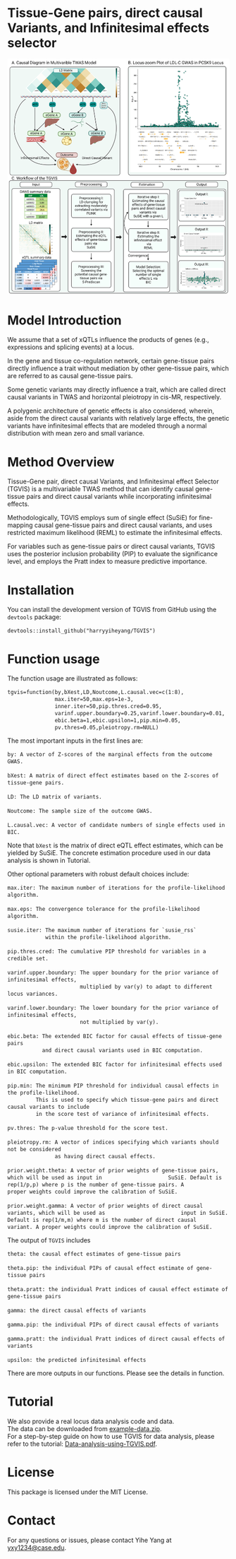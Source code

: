 Tissue-Gene pairs, direct causal Variants, and Infinitesimal effects
selector
================

![](Overview.png)

# Model Introduction

We assume that a set of xQTLs influence the products of genes (e.g.,
expressions and splicing events) at a locus.

In the gene and tissue co-regulation network, certain gene-tissue pairs
directly influence a trait without mediation by other gene-tissue pairs,
which are referred to as causal gene-tissue pairs.

Some genetic variants may directly influence a trait, which are called
direct causal variants in TWAS and horizontal pleiotropy in cis-MR,
respectively.

A polygenic architecture of genetic effects is also considered, wherein,
aside from the direct causal variants with relatively large effects, the
genetic variants have infinitesimal effects that are modeled through a
normal distribution with mean zero and small variance.

# Method Overview

Tissue-Gene pair, direct causal Variants, and Infinitesimal effect
Selector (TGVIS) is a multivariable TWAS method that can identify causal
gene-tissue pairs and direct causal variants while incorporating
infinitesimal effects.

Methodologically, TGVIS employs sum of single effect (SuSiE) for
fine-mapping causal gene-tissue pairs and direct causal variants, and
uses restricted maximum likelihood (REML) to estimate the infinitesimal
effects.

For variables such as gene-tissue pairs or direct causal variants, TGVIS
uses the posterior inclusion probability (PIP) to evaluate the
significance level, and employs the Pratt index to measure predictive
importance.

# Installation

You can install the development version of TGVIS from GitHub using the
`devtools` package:

    devtools::install_github("harryyiheyang/TGVIS")

# Function usage

The function usage are illustrated as follows:

    tgvis=function(by,bXest,LD,Noutcome,L.causal.vec=c(1:8),
                   max.iter=50,max.eps=1e-3,
                   inner.iter=50,pip.thres.cred=0.95,
                   varinf.upper.boundary=0.25,varinf.lower.boundary=0.01,
                   ebic.beta=1,ebic.upsilon=1,pip.min=0.05,
                   pv.thres=0.05,pleiotropy.rm=NULL)

The most important inputs in the first lines are:

    by: A vector of Z-scores of the marginal effects from the outcome GWAS.

    bXest: A matrix of direct effect estimates based on the Z-scores of tissue-gene pairs.

    LD: The LD matrix of variants.

    Noutcome: The sample size of the outcome GWAS.

    L.causal.vec: A vector of candidate numbers of single effects used in BIC.

Note that `bXest` is the matrix of direct eQTL effect estimates, which
can be yielded by SuSiE. The concrete estimation procedure used in our
data analysis is shown in Tutorial.

Other optional parameters with robust default choices include:

    max.iter: The maximum number of iterations for the profile-likelihood algorithm. 

    max.eps: The convergence tolerance for the profile-likelihood algorithm. 

    susie.iter: The maximum number of iterations for `susie_rss` 
                within the profile-likelihood algorithm. 
                
    pip.thres.cred: The cumulative PIP threshold for variables in a credible set. 

    varinf.upper.boundary: The upper boundary for the prior variance of infinitesimal effects, 
                           multiplied by var(y) to adapt to different locus variances. 
                           
    varinf.lower.boundary: The lower boundary for the prior variance of infinitesimal effects, 
                           not multiplied by var(y).
                           
    ebic.beta: The extended BIC factor for causal effects of tissue-gene pairs 
               and direct causal variants used in BIC computation. 
               
    ebic.upsilon: The extended BIC factor for infinitesimal effects used in BIC computation.

    pip.min: The minimum PIP threshold for individual causal effects in the profile-likelihood. 
             This is used to specify which tissue-gene pairs and direct causal variants to include 
             in the score test of variance of infinitesimal effects. 
             
    pv.thres: The p-value threshold for the score test. 

    pleiotropy.rm: A vector of indices specifying which variants should not be considered 
                   as having direct causal effects.
                   
    prior.weight.theta: A vector of prior weights of gene-tissue pairs, which will be used as input in                     SuSiE. Default is rep(1/p,p) where p is the number of gene-tissue pairs. A                        proper weights could improve the calibration of SuSiE.

    prior.weight.gamma: A vector of prior weights of direct causal variants, which will be used as                        input in SuSiE. Default is rep(1/m,m) where m is the number of direct causal                      variant. A proper weights could improve the calibration of SuSiE.

The output of `TGVIS` includes

    theta: the causal effect estimates of gene-tissue pairs

    theta.pip: the individual PIPs of causal effect estimate of gene-tissue pairs

    theta.pratt: the individual Pratt indices of causal effect estimate of gene-tissue pairs

    gamma: the direct causal effects of variants 

    gamma.pip: the individual PIPs of direct causal effects of variants 

    gamma.pratt: the individual Pratt indices of direct causal effects of variants 

    upsilon: the predicted infinitesimal effects

There are more outputs in our functions. Please see the details in
function.

# Tutorial

We also provide a real locus data analysis code and data.  
The data can be downloaded from
[example-data.zip](https://www.dropbox.com/scl/fi/7ljyj4mc4nmpixzj0l253/example-data.zip?rlkey=s4r4158sow4h9i3nthyy9s7k1&st=fcb0u9tc&dl=0).  
For a step-by-step guide on how to use TGVIS for data analysis, please
refer to the tutorial:
[Data-analysis-using-TGVIS.pdf](Data-analysis-using-TGVIS.pdf).

# License

This package is licensed under the MIT License.

# Contact

For any questions or issues, please contact Yihe Yang at
<yxy1234@case.edu>.
